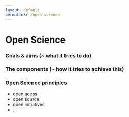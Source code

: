 ```yaml
---
layout: default
permalink: /open-science
---
```


# Open Science

### Goals & aims (~ what it tries to do)

### The components (~ how it tries to achieve this)

### Open Science principles

- open acess
- open source
- open initiatives
- ...
